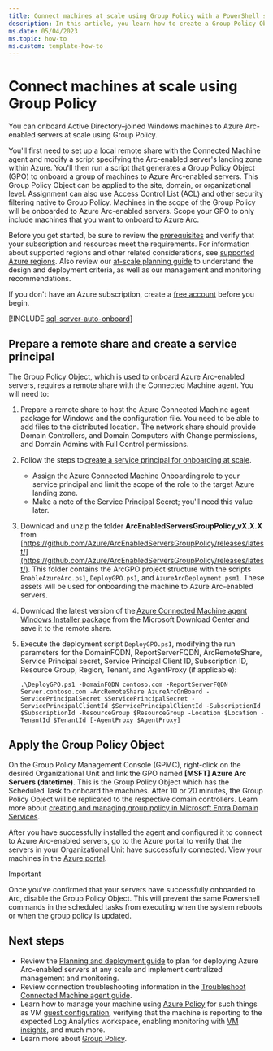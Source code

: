 ```yaml
---
title: Connect machines at scale using Group Policy with a PowerShell script
description: In this article, you learn how to create a Group Policy Object to onboard Active Directory-joined Windows machines to Azure Arc-enabled servers.
ms.date: 05/04/2023
ms.topic: how-to
ms.custom: template-how-to
---
```


# Connect machines at scale using Group Policy

You can onboard Active Directory–joined Windows machines to Azure Arc-enabled servers at scale using Group Policy.

You'll first need to set up a local remote share with the Connected Machine agent and modify a script specifying the Arc-enabled server's landing zone within Azure. You'll then run a script that generates a Group Policy Object (GPO) to onboard a group of machines to Azure Arc-enabled servers. This Group Policy Object can be applied to the site, domain, or organizational level. Assignment can also use Access Control List (ACL) and other security filtering native to Group Policy. Machines in the scope of the Group Policy will be onboarded to Azure Arc-enabled servers. Scope your GPO to only include machines that you want to onboard to Azure Arc.

Before you get started, be sure to review the [prerequisites](prerequisites.md) and verify that your subscription and resources meet the requirements. For information about supported regions and other related considerations, see [supported Azure regions](overview.md#supported-regions). Also review our [at-scale planning guide](plan-at-scale-deployment.md) to understand the design and deployment criteria, as well as our management and monitoring recommendations.

If you don't have an Azure subscription, create a [free account](https://azure.microsoft.com/free/?WT.mc_id=A261C142F) before you begin.

[!INCLUDE [sql-server-auto-onboard](includes/sql-server-auto-onboard.md)]

## Prepare a remote share and create a service principal

The Group Policy Object, which is used to onboard Azure Arc-enabled servers, requires a remote share with the Connected Machine agent. You will need to:

1. Prepare a remote share to host the Azure Connected Machine agent package for Windows and the configuration file. You need to be able to add files to the distributed location. The network share should provide Domain Controllers, and Domain Computers with Change permissions, and Domain Admins with Full Control permissions.

1. Follow the steps to [create a service principal for onboarding at scale](onboard-service-principal.md#create-a-service-principal-for-onboarding-at-scale).

    * Assign the Azure Connected Machine Onboarding role to your service principal and limit the scope of the role to the target Azure landing zone.
    * Make a note of the Service Principal Secret; you'll need this value later.

1. Download and unzip the folder **ArcEnabledServersGroupPolicy_vX.X.X** from [https://github.com/Azure/ArcEnabledServersGroupPolicy/releases/latest/](https://github.com/Azure/ArcEnabledServersGroupPolicy/releases/latest/). This folder contains the ArcGPO project structure with the scripts `EnableAzureArc.ps1`, `DeployGPO.ps1`, and `AzureArcDeployment.psm1`. These assets will be used for onboarding the machine to Azure Arc-enabled servers.

1. Download the latest version of the [Azure Connected Machine agent Windows Installer package](https://aka.ms/AzureConnectedMachineAgent) from the Microsoft Download Center and save it to the remote share.

1. Execute the deployment script `DeployGPO.ps1`, modifying the run parameters for the DomainFQDN, ReportServerFQDN, ArcRemoteShare, Service Principal secret, Service Principal Client ID, Subscription ID, Resource Group, Region, Tenant, and AgentProxy (if applicable):

   ```
   .\DeployGPO.ps1 -DomainFQDN contoso.com -ReportServerFQDN Server.contoso.com -ArcRemoteShare AzureArcOnBoard -ServicePrincipalSecret $ServicePrincipalSecret -ServicePrincipalClientId $ServicePrincipalClientId -SubscriptionId $SubscriptionId -ResourceGroup $ResourceGroup -Location $Location -TenantId $TenantId [-AgentProxy $AgentProxy]
    ```

## Apply the Group Policy Object

On the Group Policy Management Console (GPMC), right-click on the desired Organizational Unit and link the GPO named **[MSFT] Azure Arc Servers (datetime)**. This is the Group Policy Object which has the Scheduled Task to onboard the machines. After 10 or 20 minutes, the Group Policy Object will be replicated to the respective domain controllers. Learn more about [creating and managing group policy in Microsoft Entra Domain Services](/azure/active-directory-domain-services/manage-group-policy).

After you have successfully installed the agent and configured it to connect to Azure Arc-enabled servers, go to the Azure portal to verify that the servers in your Organizational Unit have successfully connected. View your machines in the [Azure portal](https://aka.ms/hybridmachineportal).

> [!IMPORTANT]
> Once you've confirmed that your servers have successfully onboarded to Arc, disable the Group Policy Object. This will prevent the same Powershell commands in the scheduled tasks from executing when the system reboots or when the group policy is updated.
> 

## Next steps

* Review the [Planning and deployment guide](plan-at-scale-deployment.md) to plan for deploying Azure Arc-enabled servers at any scale and implement centralized management and monitoring.
* Review connection troubleshooting information in the [Troubleshoot Connected Machine agent guide](troubleshoot-agent-onboard.md).
* Learn how to manage your machine using [Azure Policy](/azure/governance/policy/overview) for such things as VM [guest configuration](/azure/governance/machine-configuration/overview), verifying that the machine is reporting to the expected Log Analytics workspace, enabling monitoring with [VM insights](/azure/azure-monitor/vm/vminsights-enable-policy), and much more.
* Learn more about [Group Policy](/troubleshoot/windows-server/group-policy/group-policy-overview).
